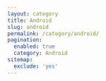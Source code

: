 ```yaml
---
layout: category
title: Android
slug: android
permalink: /category/android/
pagination:
  enabled: true
  category: Android
sitemap:
  exclude: 'yes'
---
```

